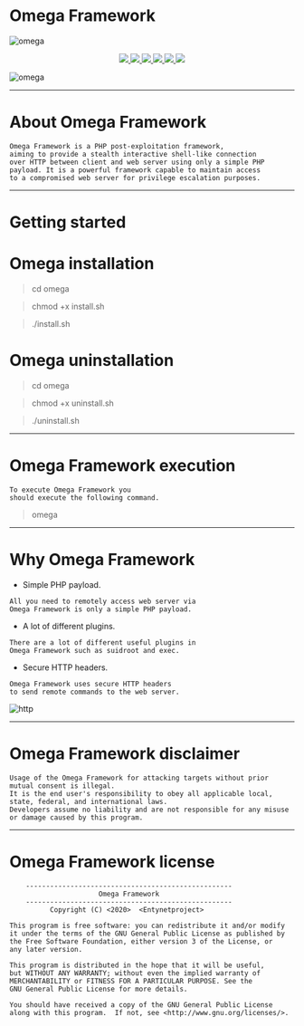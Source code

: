 # Omega Framework

![omega](https://user-images.githubusercontent.com/54115104/75609758-48fd6780-5b1c-11ea-971f-3080bf988231.jpeg)

<p align="center">
  <a href="http://entynetproject.simplesite.com/">
    <img src="https://img.shields.io/badge/entynetproject-Ivan%20Nikolsky-blue.svg">
  </a> 
  <a href="https://github.com/entynetproject/omega/releases">
    <img src="https://img.shields.io/github/release/entynetproject/omega.svg">
  </a>
  <a href="https://wikipedia.org/wiki/Python_(programming_language)">
    <img src="https://img.shields.io/badge/language-python-blue.svg">
 </a>
  <a href="https://github.com/entynetproject/omega/issues?q=is%3Aissue+is%3Aclosed">
      <img src="https://img.shields.io/github/issues/entynetproject/omega.svg">
  </a>
  <a href="https://github.com/entynetproject/omega/wiki">
      <img src="https://img.shields.io/badge/wiki%20-omega-lightgrey.svg">
 </a>
  <a href="https://twitter.com/entynetproject">
    <img src="https://img.shields.io/badge/twitter-entynetproject-blue.svg">
 </a>
</p>

![omega](https://user-images.githubusercontent.com/54115104/80290034-7e54b900-874b-11ea-9b55-a46b77f26dfe.png)

***

# About Omega Framework

```
Omega Framework is a PHP post-exploitation framework, 
aiming to provide a stealth interactive shell-like connection 
over HTTP between client and web server using only a simple PHP 
payload. It is a powerful framework capable to maintain access 
to a compromised web server for privilege escalation purposes.
```

***

# Getting started

# Omega installation

> cd omega

> chmod +x install.sh

> ./install.sh

# Omega uninstallation

> cd omega

> chmod +x uninstall.sh

> ./uninstall.sh

***

# Omega Framework execution

```
To execute Omega Framework you
should execute the following command.
```

> omega
      
***

# Why Omega Framework

* Simple PHP payload.

```
All you need to remotely access web server via 
Omega Framework is only a simple PHP payload.
```

* A lot of different plugins.

```
There are a lot of different useful plugins in
Omega Framework such as suidroot and exec.
```

* Secure HTTP headers.

```
Omega Framework uses secure HTTP headers 
to send remote commands to the web server.
```

![http](https://user-images.githubusercontent.com/54115104/80290036-7f85e600-874b-11ea-83ac-e735c8e7ba14.png)

***
    
# Omega Framework disclaimer

```
Usage of the Omega Framework for attacking targets without prior mutual consent is illegal.
It is the end user's responsibility to obey all applicable local, state, federal, and international laws.
Developers assume no liability and are not responsible for any misuse or damage caused by this program.
```

***

# Omega Framework license

```
    ---------------------------------------------------
                      Omega Framework                  
    ---------------------------------------------------
          Copyright (C) <2020>  <Entynetproject>

This program is free software: you can redistribute it and/or modify
it under the terms of the GNU General Public License as published by
the Free Software Foundation, either version 3 of the License, or
any later version.

This program is distributed in the hope that it will be useful,
but WITHOUT ANY WARRANTY; without even the implied warranty of
MERCHANTABILITY or FITNESS FOR A PARTICULAR PURPOSE. See the
GNU General Public License for more details.

You should have received a copy of the GNU General Public License
along with this program.  If not, see <http://www.gnu.org/licenses/>.
```
